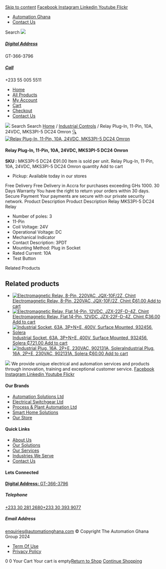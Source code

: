[Skip to content](https://store.automationghana.com/product/relay-mks3pi-5-dc24-omron/#content)
[ Facebook ](https://www.facebook.com/automationgh/) [ Instagram ](https://www.instagram.com/automationgh/) [ Linkedin ](https://www.linkedin.com/company/the-automation-ghana-limited/) [ Youtube ](https://www.youtube.com/channel/UCurrRDUSm5oIW39VXjn1u0w) [ Flickr ](https://www.flickr.com/photos/181794037@N07/)
  * [ Automation Ghana ](https://automationghana.com)
  * [ Contact Us ](https://store.automationghana.com/contact/)


Search
[ ![](https://store.automationghana.com/wp-content/uploads/2024/04/Website-TAGG-Logo-BLUE.png) ](https://store.automationghana.com/)
[ ](https://maps.app.goo.gl/m4xeaagWCNbLk4jM6)
#####  [ Digital Address ](https://maps.app.goo.gl/m4xeaagWCNbLk4jM6)
GT-366-3796 
[ ](tel:+233550055511)
#####  [ Call ](tel:+233550055511)
+233 55 005 5511 
  * [Home](https://store.automationghana.com/)
  * [All Products](https://store.automationghana.com/shop/)
  * [My Account](https://store.automationghana.com/my-account/)
  * [Cart](https://store.automationghana.com/cart/)
  * [Checkout](https://store.automationghana.com/checkout/)
  * [Contact Us](https://store.automationghana.com/contact/)


[![](https://store.automationghana.com/wp-content/uploads/2024/04/AutomationGhana_logo_white.png)](https://store.automationghana.com)
Search
Search
[Home](https://store.automationghana.com) / [Industrial Controls](https://store.automationghana.com/product-category/industrial-controls/) / Relay Plug-In, 11-Pin, 10A, 24VDC, MKS3PI-5 DC24 Omron
[🔍](https://store.automationghana.com/product/relay-mks3pi-5-dc24-omron/)
[![Relay Plug-In, 11-Pin, 10A, 24VDC, MKS3PI-5 DC24 Omron](https://store.automationghana.com/wp-content/uploads/2020/04/omron-relay.jpg)](https://store.automationghana.com/wp-content/uploads/2020/04/omron-relay.jpg)
####  Relay Plug-In, 11-Pin, 10A, 24VDC, MKS3PI-5 DC24 Omron 
**SKU :** MKS3PI-5 DC24 
₵91.00
Item is sold per unit.
Relay Plug-In, 11-Pin, 10A, 24VDC, MKS3PI-5 DC24 Omron quantity
Add to cart
  * Pickup: Available today in our stores


Free Delivery 
Free Delivery in Accra for purchases exceeding GHs 1000. 
30 Days Warranty 
You have the right to return your orders within 30 days. 
Secure Payment 
Your payments are secure with our private security network. 
Product Description
Product Description
Relay MKS3PI-5 DC24 Relay 
  * Number of poles: 3
  * 11-Pin
  * Coil Voltage: 24V
  * Operational Voltage: DC
  * Mechanical Indicator
  * Contact Description: 3PDT
  * Mounting Method: Plug in Socket
  * Rated Current: 10A
  * Test Button


Related Products 
## Related products
  * [![Electromagnetic Relay, 8-Pin, 220VAC, JQX-10F/2Z, Chint](https://store.automationghana.com/wp-content/uploads/2020/04/11-Pin-Relay-JQX-10F_3Z-220VAC-Chint-2-300x300.jpg)Electromagnetic Relay, 8-Pin, 220VAC, JQX-10F/2Z, Chint ₵61.00 ](https://store.automationghana.com/product/8-pin-relay-jqx-10f-2z-220vac-chint/)
[Add to cart](https://store.automationghana.com/product/relay-mks3pi-5-dc24-omron/?add-to-cart=1603)
  * [![Electromagnetic Relay, Flat,14-Pin, 12VDC, JZX-22F-D-4Z, Chint](https://store.automationghana.com/wp-content/uploads/2020/04/14-Pin-Relay-JZX-22F-D-4Z-24VDC-Chint-300x300.jpg)Electromagnetic Relay, Flat,14-Pin, 12VDC, JZX-22F-D-4Z, Chint ₵36.00 ](https://store.automationghana.com/product/14-pin-relay-jzx-22f-d-4z-12vdc-chint/)
[Add to cart](https://store.automationghana.com/product/relay-mks3pi-5-dc24-omron/?add-to-cart=1595)
  * [![Industrial Socket, 63A, 3P+N+E, 400V, Surface Mounted, 932456, Solera](https://store.automationghana.com/wp-content/uploads/2020/04/932456.png)Industrial Socket, 63A, 3P+N+E, 400V, Surface Mounted, 932456, Solera ₵721.00 ](https://store.automationghana.com/product/surface-mounted-socket-932456-solera/)
[Add to cart](https://store.automationghana.com/product/relay-mks3pi-5-dc24-omron/?add-to-cart=1537)
  * [![Industrial Plug, 16A, 2P+E, 230VAC, 902131A, Solera](https://store.automationghana.com/wp-content/uploads/2020/04/industrial-plug-3-pin-300x300.jpg)Industrial Plug, 16A, 2P+E, 230VAC, 902131A, Solera ₵60.00 ](https://store.automationghana.com/product/plug-902131a-solera/)
[Add to cart](https://store.automationghana.com/product/relay-mks3pi-5-dc24-omron/?add-to-cart=1523)


![](https://store.automationghana.com/wp-content/uploads/2024/04/AutomationGhana_logo_white.png)
We provide unique electrical and automation services and products through innovation, training and exceptional customer service.
[ Facebook ](https://www.facebook.com/automationgh/) [ Instagram ](https://www.instagram.com/automationgh/) [ Linkedin ](https://www.linkedin.com/company/the-automation-ghana-limited/) [ Youtube ](https://www.youtube.com/channel/UCurrRDUSm5oIW39VXjn1u0w) [ Flickr ](https://www.flickr.com/photos/181794037@N07/)
#### Our Brands
  * [ Automation Solutions Ltd ](https://store.automationghana.com/product/relay-mks3pi-5-dc24-omron/)
  * [ Electrical Switchgear Ltd ](https://store.automationghana.com/product/relay-mks3pi-5-dc24-omron/)
  * [ Process & Plant Automation Ltd ](https://store.automationghana.com/product/relay-mks3pi-5-dc24-omron/)
  * [ Smart Home Solutions ](https://store.automationghana.com/product/relay-mks3pi-5-dc24-omron/)
  * [ Our Store ](https://store.automationghana.com/product/relay-mks3pi-5-dc24-omron/)


#### Quick Links
  * [ About Us ](https://store.automationghana.com/product/relay-mks3pi-5-dc24-omron/)
  * [ Our Solutions ](https://store.automationghana.com/product/relay-mks3pi-5-dc24-omron/)
  * [ Our Services ](https://store.automationghana.com/product/relay-mks3pi-5-dc24-omron/)
  * [ Industries We Serve ](https://store.automationghana.com/product/relay-mks3pi-5-dc24-omron/)
  * [ Contact Us ](https://store.automationghana.com/product/relay-mks3pi-5-dc24-omron/)


#### Lets Connected
[**Digital Address:** GT-366-3796](https://maps.app.goo.gl/m4xeaagWCNbLk4jM6)
#####  Telephone 
[ +233 30 281 2680](tel:+233302812680)[+233 30 393 9077](https://store.automationghana.com/product/relay-mks3pi-5-dc24-omron/+233303939077)
#####  Email Address 
enquiries@automationghana.com 
© Copyright The Automation Ghana Group 2024
  * [ Term Of Use ](https://store.automationghana.com/product/relay-mks3pi-5-dc24-omron/)
  * [ Privacy Policy ](https://store.automationghana.com/product/relay-mks3pi-5-dc24-omron/)


0
0
Your Cart
Your cart is empty[Return to Shop](https://store.automationghana.com/shop/)
[Continue Shopping](https://store.automationghana.com/product/relay-mks3pi-5-dc24-omron/)

